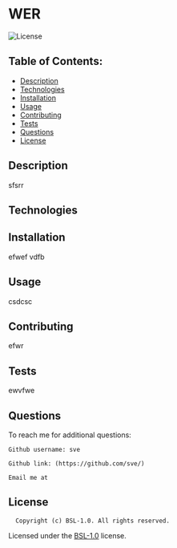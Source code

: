 # WER
  ![License](https://img.shields.io/badge/license-BSL-1.0-blue.svg)

  
  
  ## Table of Contents:
  - [Description](#description)
  - [Technologies](#technologies)
  - [Installation](#installation)
  - [Usage](#usage)
  - [Contributing](#contributing)
  - [Tests](#tests)
  - [Questions](#questions)
  - [License](#license)

  ## Description
  sfsrr
  

  ## Technologies
  


  ## Installation
  efwef
  vdfb


  ## Usage
  csdcsc


  ## Contributing
  efwr


  ## Tests
  ewvfwe


  ## Questions
  To reach me for additional questions:

    Github username: sve 

    Github link: (https://github.com/sve/) 

    Email me at 


  ## License
  
      Copyright (c) BSL-1.0. All rights reserved. 


  Licensed under the   [BSL-1.0](https://opensource.org/licenses/BSL-1.0) license.

